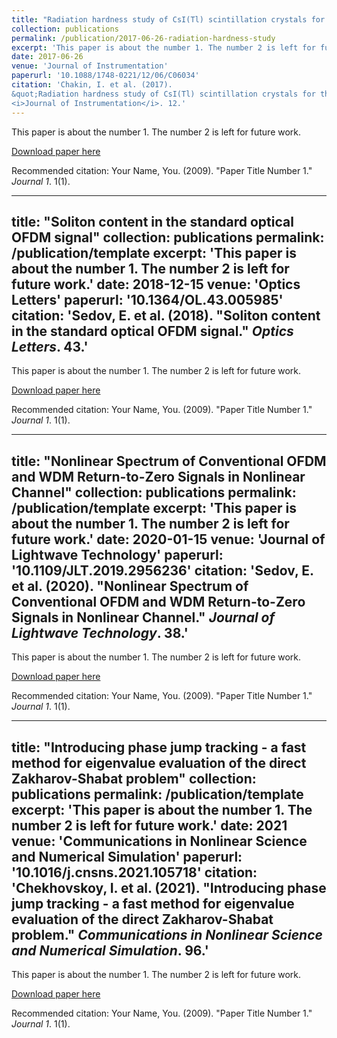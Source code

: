 ```yaml
---
title: "Radiation hardness study of CsI(Tl) scintillation crystals for the Belle II calorimeter"
collection: publications
permalink: /publication/2017-06-26-radiation-hardness-study
excerpt: 'This paper is about the number 1. The number 2 is left for future work.'
date: 2017-06-26
venue: 'Journal of Instrumentation'
paperurl: '10.1088/1748-0221/12/06/C06034'
citation: 'Chakin, I. et al. (2017). 
&quot;Radiation hardness study of CsI(Tl) scintillation crystals for the Belle II calorimeter. &quot; 
<i>Journal of Instrumentation</i>. 12.'
---
```

This paper is about the number 1. The number 2 is left for future work.

[Download paper here](http://www.scopus.com/inward/record.url?scp=85023188334&partnerID=8YFLogxK)

Recommended citation: Your Name, You. (2009). "Paper Title Number 1." <i>Journal 1</i>. 1(1).


---
title: "Soliton content in the standard optical OFDM signal"
collection: publications
permalink: /publication/template
excerpt: 'This paper is about the number 1. The number 2 is left for future work.'
date: 2018-12-15
venue: 'Optics Letters'
paperurl: '10.1364/OL.43.005985'
citation: 'Sedov, E. et al. (2018). &quot;Soliton content in the standard optical OFDM signal.&quot; 
<i>Optics Letters</i>. 43.'
---
This paper is about the number 1. The number 2 is left for future work.

[Download paper here](http://www.scopus.com/inward/record.url?scp=85058748600&partnerID=8YFLogxK)

Recommended citation: Your Name, You. (2009). "Paper Title Number 1." <i>Journal 1</i>. 1(1).


---
title: "Nonlinear Spectrum of Conventional OFDM and WDM Return-to-Zero Signals in Nonlinear Channel"
collection: publications
permalink: /publication/template
excerpt: 'This paper is about the number 1. The number 2 is left for future work.'
date: 2020-01-15
venue: 'Journal of Lightwave Technology'
paperurl: '10.1109/JLT.2019.2956236'
citation: 'Sedov, E. et al. (2020). &quot;Nonlinear Spectrum of Conventional OFDM and WDM Return-to-Zero Signals in Nonlinear Channel.&quot; 
<i>Journal of Lightwave Technology</i>. 38.'
---
This paper is about the number 1. The number 2 is left for future work.

[Download paper here](http://www.scopus.com/inward/record.url?scp=85078701574&partnerID=8YFLogxK)

Recommended citation: Your Name, You. (2009). "Paper Title Number 1." <i>Journal 1</i>. 1(1).


---
title: "Introducing phase jump tracking - a fast method for eigenvalue evaluation of the direct Zakharov-Shabat problem"
collection: publications
permalink: /publication/template
excerpt: 'This paper is about the number 1. The number 2 is left for future work.'
date: 2021
venue: 'Communications in Nonlinear Science and Numerical Simulation'
paperurl: '10.1016/j.cnsns.2021.105718'
citation: 'Chekhovskoy, I. et al. (2021). &quot;Introducing phase jump tracking - a fast method for eigenvalue evaluation of the direct Zakharov-Shabat problem.&quot; 
<i>Communications in Nonlinear Science and Numerical Simulation</i>. 96.'
---
This paper is about the number 1. The number 2 is left for future work.

[Download paper here](http://www.scopus.com/inward/record.url?scp=85100030737&partnerID=8YFLogxK)

Recommended citation: Your Name, You. (2009). "Paper Title Number 1." <i>Journal 1</i>. 1(1).